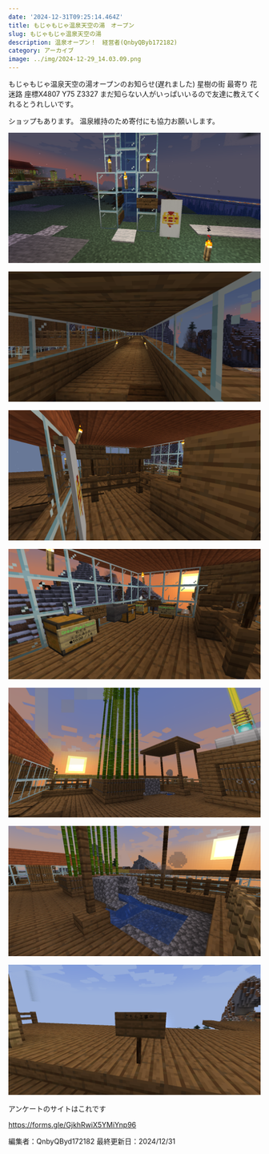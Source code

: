 ```yaml
---
date: '2024-12-31T09:25:14.464Z'
title: もじゃもじゃ温泉天空の湯　オープン
slug: もじゃもじゃ温泉天空の湯
description: 温泉オープン！　経営者(QnbyQByb172182)
category: アーカイブ
image: ../img/2024-12-29_14.03.09.png
---
```

もじゃもじゃ温泉天空の湯オープンのお知らせ(遅れました)
星樹の街
最寄り 花迷路
座標X4807 Y75 Z3327
まだ知らない人がいっぱいいるので友達に教えてくれるとうれしいです。

ショップもあります。
温泉維持のため寄付にも協力お願いします。

![](/img/2024-12-29_14.02.35.png " 今の入口")

![](/img/2024-12-29_14.02.43.png "廊下")

![](/img/2024-12-29_14.02.54.png "受付")

![](/img/2024-12-29_14.03.03.png "牛乳も売っています 紙を買って売ってください(人数確認のためです。必ずお願いします。)")

![](/img/2024-12-29_14.03.09.png " 今の感じです")

![](/img/2024-12-29_14.03.15.png " 今ある温泉")

![](/img/2024-12-29_14.03.20.png "これからも大きくなります。")

アンケートのサイトはこれです

https://forms.gle/GjkhRwiX5YMiYnp96

編集者：QnbyQByd172182
最終更新日：2024/12/31

